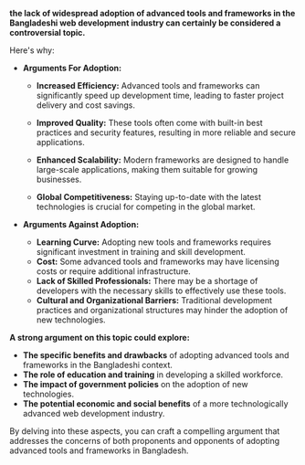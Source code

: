 **the lack of widespread adoption of advanced tools and frameworks in the Bangladeshi web development industry can certainly be considered a controversial topic.**

Here's why:

- **Arguments For Adoption:**
    
    - **Increased Efficiency:** Advanced tools and frameworks can significantly speed up development time, leading to faster project delivery and cost savings.  
        
    - **Improved Quality:** These tools often come with built-in best practices and security features, resulting in more reliable and secure applications.
    - **Enhanced Scalability:** Modern frameworks are designed to handle large-scale applications, making them suitable for growing businesses.  
        
    - **Global Competitiveness:** Staying up-to-date with the latest technologies is crucial for competing in the global market.  
        
- **Arguments Against Adoption:**
    
    - **Learning Curve:** Adopting new tools and frameworks requires significant investment in training and skill development.
    - **Cost:** Some advanced tools and frameworks may have licensing costs or require additional infrastructure.
    - **Lack of Skilled Professionals:** There may be a shortage of developers with the necessary skills to effectively use these tools.
    - **Cultural and Organizational Barriers:** Traditional development practices and organizational structures may hinder the adoption of new technologies.

**A strong argument on this topic could explore:**

- **The specific benefits and drawbacks** of adopting advanced tools and frameworks in the Bangladeshi context.
- **The role of education and training** in developing a skilled workforce.
- **The impact of government policies** on the adoption of new technologies.
- **The potential economic and social benefits** of a more technologically advanced web development industry.

By delving into these aspects, you can craft a compelling argument that addresses the concerns of both proponents and opponents of adopting advanced tools and frameworks in Bangladesh.